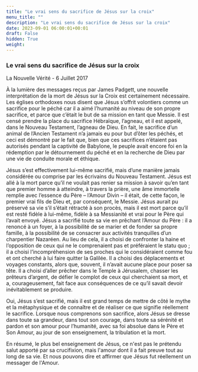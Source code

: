 ```yaml
---
title: "Le vrai sens du sacrifice de Jésus sur la croix"
menu_title: ""
description: "Le vrai sens du sacrifice de Jésus sur la croix"
date: 2023-09-01 06:00:01+00:01
draft: False
hidden: True
weight:
---
```

### Le vrai sens du sacrifice de Jésus sur la croix

La Nouvelle Vérité - 6 Juillet 2017

À la lumière des messages reçus par James Padgett, une nouvelle interprétation de la mort de Jésus sur la Croix est certainement nécessaire. Les églises orthodoxes nous disent que Jésus s’offrit volontiers comme un sacrifice pour le péché car il a aimé l’humanité au niveau de son propre sacrifice, et parce que c’était le but de sa mission en tant que Messie. Il est censé prendre la place du sacrifice Hébraïque, l’agneau, et il est appelé, dans le Nouveau Testament, l’agneau de Dieu. En fait, le sacrifice d’un animal de l’Ancien Testament n’a jamais eu pour but d’ôter les péchés, et ceci est démontré par le fait que, bien que ces sacrifices n’étaient pas autorisés pendant la captivité de Babylone, le peuple avait encore foi en la rédemption par le détournement du péché et en la recherche de Dieu par une vie de conduite morale et éthique.

Jésus s’est effectivement lui-même sacrifié, mais d’une manière jamais considérée ou comprise par les écrivains du Nouveau Testament. Jésus est allé à la mort parce qu’il ne voulait pas renier sa mission à savoir qu’en tant que premier homme à atteindre, à travers la prière, une âme immortelle remplie avec l’essence du Père – l’Amour Divin – il était, de cette façon, le premier vrai fils de Dieu et, par conséquent, le Messie. Jésus aurait pu préservé sa vie s’il s’était rétracté à son procès, mais il est mort parce qu’il est resté fidèle à lui-même, fidèle à sa Messianité et vrai pour le Père qui l’avait envoyé. Jésus a sacrifié toute sa vie en prêchant l’Amour du Père : il a renoncé à un foyer, à la possibilité de se marier et de fonder sa propre famille, à la possibilité de se consacrer aux activités tranquilles d’un charpentier Nazaréen. Au lieu de cela, il a choisi de confronter la haine et l’opposition de ceux qui ne le comprenaient pas et préféraient le statu quo ; il a choisi l’incompréhension de ses proches qui le considéraient comme fou et ont cherché à lui faire quitter la Galilée. II a choisi des déplacements et voyages constants, alors que, souvent, il n’avait aucune place pour poser sa tête. Il a choisi d’aller prêcher dans le Temple à Jérusalem, chasser les prêteurs d’argent, de défier le complot de ceux qui cherchaient sa mort, et a, courageusement, fait face aux conséquences de ce qu’il savait devoir inévitablement se produire.

Oui, Jésus s’est sacrifié, mais il est grand temps de mettre de côté le mythe et la métaphysique et de connaître et de réaliser ce que signifie réellement le sacrifice. Lorsque nous comprenons son sacrifice, alors Jésus se dresse dans toute sa grandeur, dans tout son courage, dans toute sa sérénité et pardon et son amour pour l’humanité, avec sa foi absolue dans le Père et Son Amour, au jour de son enseignement, la tribulation et la mort.

En résumé, le plus bel enseignement de Jésus, ce n'est pas le prétendu salut apporté par sa crucifixion, mais l'amour dont il a fait preuve tout au long de sa vie. Et nous pouvons dire et affirmer que Jésus fut réellement un messager de l'Amour.

